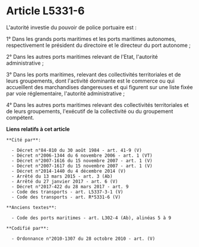 # Article L5331-6

L'autorité investie du pouvoir de police portuaire est :

1° Dans les grands ports maritimes et les ports maritimes autonomes, respectivement le président du directoire et le
directeur du port autonome ;

2° Dans les autres ports maritimes relevant de l'Etat, l'autorité administrative ;

3° Dans les ports maritimes, relevant des collectivités territoriales et de leurs groupements, dont l'activité dominante est
le commerce ou qui accueillent des marchandises dangereuses et qui figurent sur une liste fixée par voie réglementaire,
l'autorité administrative ;

4° Dans les autres ports maritimes relevant des collectivités territoriales et de leurs groupements, l'exécutif de la
collectivité ou du groupement compétent.

**Liens relatifs à cet article**

	**Cité par**:

	  - Décret n°84-810 du 30 août 1984 - art. 41-9 (V)
	  - Décret n°2006-1344 du 6 novembre 2006 - art. 1 (VT)
	  - Décret n°2007-1616 du 15 novembre 2007 - art. 1 (V)
	  - Décret n°2007-1617 du 15 novembre 2007 - art. 1 (V)
	  - Décret n°2014-1440 du 4 décembre 2014 (V)
	  - Arrêté du 13 mars 2015 - art. 3 (Ab)
	  - Arrêté du 27 janvier 2017 - art. 6 (V)
	  - Décret n°2017-422 du 28 mars 2017 - art. 9
	  - Code des transports - art. L5337-3-1 (V)
	  - Code des transports - art. R*5331-6 (V)

	**Anciens textes**:

	  - Code des ports maritimes - art. L302-4 (Ab), alinéas 5 à 9

	**Codifié par**:

	  - Ordonnance n°2010-1307 du 28 octobre 2010 - art. (V)
